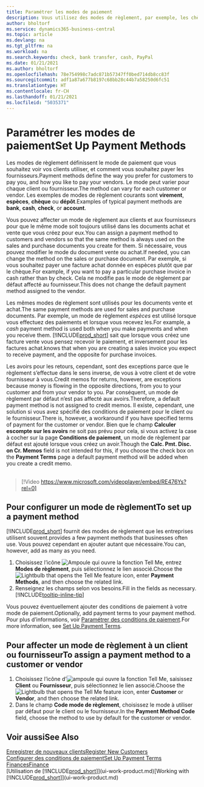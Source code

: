 ```yaml
---
title: Paramétrer les modes de paiement
description: Vous utilisez des modes de règlement, par exemple, les chèques, le transfert bancaire, les espèces, ou Paypal, pour définir la façon dont les factures vente et achat sont payées.
author: bholtorf
ms.service: dynamics365-business-central
ms.topic: article
ms.devlang: na
ms.tgt_pltfrm: na
ms.workload: na
ms.search.keywords: check, bank transfer, cash, PayPal
ms.date: 01/21/2021
ms.author: bholtorf
ms.openlocfilehash: 78e754998c7adc871b57347ff0bed714db8cc83f
ms.sourcegitcommit: adf1a87a677b8197c68bb28c44b7a58250d6fc51
ms.translationtype: HT
ms.contentlocale: fr-CH
ms.lasthandoff: 01/21/2021
ms.locfileid: "5035371"
---
```

# <a name="set-up-payment-methods"></a><span data-ttu-id="e711e-103">Paramétrer les modes de paiement</span><span class="sxs-lookup"><span data-stu-id="e711e-103">Set Up Payment Methods</span></span>

<span data-ttu-id="e711e-104">Les modes de règlement définissent le mode de paiement que vous souhaitez voir vos clients utiliser, et comment vous souhaitez payer les fournisseurs.</span><span class="sxs-lookup"><span data-stu-id="e711e-104">Payment methods define the way you prefer for customers to pay you, and how you like to pay your vendors.</span></span> <span data-ttu-id="e711e-105">Le mode peut varier pour chaque client ou fournisseur.</span><span class="sxs-lookup"><span data-stu-id="e711e-105">The method can vary for each customer or vendor.</span></span> <span data-ttu-id="e711e-106">Les exemples de modes de règlement courants sont **virement**, **espèces**, **chèque** ou **dépôt**.</span><span class="sxs-lookup"><span data-stu-id="e711e-106">Examples of typical payment methods are **bank**, **cash**, **check**, or **account**.</span></span>

<span data-ttu-id="e711e-107">Vous pouvez affecter un mode de règlement aux clients et aux fournisseurs pour que le même mode soit toujours utilisé dans les documents achat et vente que vous créez pour eux.</span><span class="sxs-lookup"><span data-stu-id="e711e-107">You can assign a payment method to customers and vendors so that the same method is always used on the sales and purchase documents you create for them.</span></span> <span data-ttu-id="e711e-108">Si nécessaire, vous pouvez modifier le mode du document vente ou achat.</span><span class="sxs-lookup"><span data-stu-id="e711e-108">If needed, you can change the method on the sales or purchase document.</span></span> <span data-ttu-id="e711e-109">Par exemple, si vous souhaitez payer une facture achat donnée en espèces plutôt que par le chèque.</span><span class="sxs-lookup"><span data-stu-id="e711e-109">For example, if you want to pay a particular purchase invoice in cash rather than by check.</span></span> <span data-ttu-id="e711e-110">Cela ne modifie pas le mode de règlement par défaut affecté au fournisseur.</span><span class="sxs-lookup"><span data-stu-id="e711e-110">This does not change the default payment method assigned to the vendor.</span></span>

<span data-ttu-id="e711e-111">Les mêmes modes de règlement sont utilisés pour les documents vente et achat.</span><span class="sxs-lookup"><span data-stu-id="e711e-111">The same payment methods are used for sales and purchase documents.</span></span> <span data-ttu-id="e711e-112">Par exemple, un mode de règlement _espèces_ est utilisé lorsque vous effectuez des paiements et lorsque vous recevez les.</span><span class="sxs-lookup"><span data-stu-id="e711e-112">For example, a _cash_ payment method is used both when you make payments and when you receive them.</span></span> [!INCLUDE[prod_short](includes/prod_short.md)] <span data-ttu-id="e711e-113">sait que lorsque vous créez une facture vente vous pensez recevoir le paiement, et inversement pour les factures achat.</span><span class="sxs-lookup"><span data-stu-id="e711e-113">knows that when you are creating a sales invoice you expect to receive payment, and the opposite for purchase invoices.</span></span>

<span data-ttu-id="e711e-114">Les avoirs pour les retours, cependant, sont des exceptions parce que le règlement s’effectue dans le sens inverse, de vous à votre client et de votre fournisseur à vous.</span><span class="sxs-lookup"><span data-stu-id="e711e-114">Credit memos for returns, however, are exceptions because money is flowing in the opposite directions, from you to your customer and from your vendor to you.</span></span> <span data-ttu-id="e711e-115">Par conséquent, un mode de règlement par défaut n’est pas affecté aux avoirs.</span><span class="sxs-lookup"><span data-stu-id="e711e-115">Therefore, a default payment method is not assigned to credit memos.</span></span> <span data-ttu-id="e711e-116">Il existe, cependant, une solution si vous avez spécifié des conditions de paiement pour le client ou le fournisseur.</span><span class="sxs-lookup"><span data-stu-id="e711e-116">There is, however, a workaround if you have specified terms of payment for the customer or vendor.</span></span> <span data-ttu-id="e711e-117">Bien que le champ **Calculer escompte sur les avoirs** ne soit pas prévu pour cela, si vous activez la case à cocher sur la page **Conditions de paiement**, un mode de règlement par défaut est ajouté lorsque vous créez un avoir.</span><span class="sxs-lookup"><span data-stu-id="e711e-117">Though the **Calc. Pmt. Disc. on Cr. Memos** field is not intended for this, if you choose the check box on the **Payment Terms** page a default payment method will be added when you create a credit memo.</span></span> <br><br>  

> [!Video https://www.microsoft.com/videoplayer/embed/RE476Ys?rel=0]

## <a name="to-set-up-a-payment-method"></a><span data-ttu-id="e711e-118">Pour configurer un mode de règlement</span><span class="sxs-lookup"><span data-stu-id="e711e-118">To set up a payment method</span></span>

[!INCLUDE[prod_short](includes/prod_short.md)] <span data-ttu-id="e711e-119">fournit des modes de règlement que les entreprises utilisent souvent.</span><span class="sxs-lookup"><span data-stu-id="e711e-119">provides a few payment methods that businesses often use.</span></span> <span data-ttu-id="e711e-120">Vous pouvez cependant en ajouter autant que nécessaire.</span><span class="sxs-lookup"><span data-stu-id="e711e-120">You can, however, add as many as you need.</span></span>

1. <span data-ttu-id="e711e-121">Choisissez l’icône ![Ampoule qui ouvre la fonction Tell Me](media/ui-search/search_small.png "Dites-moi ce que vous voulez faire"), entrez **Modes de règlement**, puis sélectionnez le lien associé.</span><span class="sxs-lookup"><span data-stu-id="e711e-121">Choose the ![Lightbulb that opens the Tell Me feature](media/ui-search/search_small.png "Tell me what you want to do") icon, enter **Payment Methods**, and then choose the related link.</span></span>
2. <span data-ttu-id="e711e-122">Renseignez les champs selon vos besoins.</span><span class="sxs-lookup"><span data-stu-id="e711e-122">Fill in the fields as necessary.</span></span> [!INCLUDE[tooltip-inline-tip](includes/tooltip-inline-tip_md.md)]

<span data-ttu-id="e711e-123">Vous pouvez éventuellement ajouter des conditions de paiement à votre mode de paiement.</span><span class="sxs-lookup"><span data-stu-id="e711e-123">Optionally, add payment terms to your payment method.</span></span> <span data-ttu-id="e711e-124">Pour plus d’informations, voir [Paramétrer des conditions de paiement](finance-payment-terms.md).</span><span class="sxs-lookup"><span data-stu-id="e711e-124">For more information, see [Set Up Payment Terms](finance-payment-terms.md).</span></span>  

## <a name="to-assign-a-payment-method-to-a-customer-or-vendor"></a><span data-ttu-id="e711e-125">Pour affecter un mode de règlement à un client ou fournisseur</span><span class="sxs-lookup"><span data-stu-id="e711e-125">To assign a payment method to a customer or vendor</span></span>

1. <span data-ttu-id="e711e-126">Choisissez l’icône d’![ampoule qui ouvre la fonction Tell Me](media/ui-search/search_small.png "Dites-moi ce que vous voulez faire"), saisissez **Client** ou **Fournisseur**, puis sélectionnez le lien associé.</span><span class="sxs-lookup"><span data-stu-id="e711e-126">Choose the ![Lightbulb that opens the Tell Me feature](media/ui-search/search_small.png "Tell me what you want to do") icon, enter **Customer** or **Vendor**, and then choose the related link.</span></span>
2. <span data-ttu-id="e711e-127">Dans le champ **Code mode de règlement**, choisissez le mode à utiliser par défaut pour le client ou le fournisseur.</span><span class="sxs-lookup"><span data-stu-id="e711e-127">In the **Payment Method Code** field, choose the method to use by default for the customer or vendor.</span></span>

## <a name="see-also"></a><span data-ttu-id="e711e-128">Voir aussi</span><span class="sxs-lookup"><span data-stu-id="e711e-128">See Also</span></span>

[<span data-ttu-id="e711e-129">Enregistrer de nouveaux clients</span><span class="sxs-lookup"><span data-stu-id="e711e-129">Register New Customers</span></span>](sales-how-register-new-customers.md)  
[<span data-ttu-id="e711e-130">Configurer des conditions de paiement</span><span class="sxs-lookup"><span data-stu-id="e711e-130">Set Up Payment Terms</span></span>](finance-payment-terms.md)  
[<span data-ttu-id="e711e-131">Finances</span><span class="sxs-lookup"><span data-stu-id="e711e-131">Finance</span></span>](finance.md)  
<span data-ttu-id="e711e-132">[Utilisation de [!INCLUDE[prod_short](includes/prod_short.md)]](ui-work-product.md)</span><span class="sxs-lookup"><span data-stu-id="e711e-132">[Working with [!INCLUDE[prod_short](includes/prod_short.md)]](ui-work-product.md)</span></span>  
